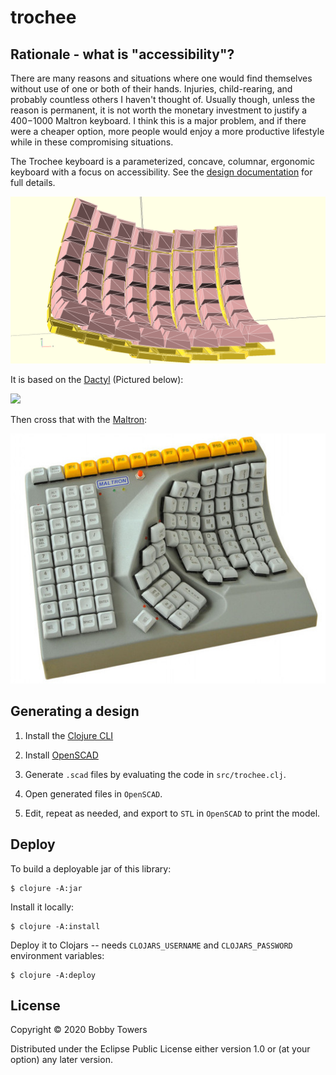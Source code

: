 # trochee

## Rationale - what is "accessibility"?

There are many reasons and situations where one would find themselves without use of one or both of their hands. Injuries, child-rearing, and probably countless others I haven't thought of. Usually though, unless the reason is permanent, it is not worth the monetary investment to justify a $400-$1000 Maltron keyboard. I think this is a major problem, and if there were a cheaper option, more people would enjoy a more productive lifestyle while in these compromising situations.

The Trochee keyboard is a parameterized, concave, columnar, ergonomic keyboard with a focus on accessibility. See the [design documentation](./doc/design.md) for full details.

![Trochee design](./resources/keys-in-holes.png)

It is based on the [Dactyl](https://github.com/adereth/dactyl-keyboard) (Pictured below):

<img src="https://raw.githubusercontent.com/adereth/dactyl-cave/master/resources/glamourshot.png"/>

Then cross that with the [Maltron](https://www.maltron.com/):

![Maltron single-handed keyboard](./resources/maltron.jpg)

## Generating a design

1. Install the [Clojure CLI](https://clojure.org/guides/getting_started#_clojure_installer_and_cli_tools)

2. Install [OpenSCAD](http://www.openscad.org/)

3. Generate `.scad` files by evaluating the code in `src/trochee.clj`.

4. Open generated files in `OpenSCAD`.

5. Edit, repeat as needed, and export to `STL` in `OpenSCAD` to print the model.

## Deploy

To build a deployable jar of this library:

    $ clojure -A:jar

Install it locally:

    $ clojure -A:install

Deploy it to Clojars -- needs `CLOJARS_USERNAME` and `CLOJARS_PASSWORD` environment variables:

    $ clojure -A:deploy

## License

Copyright © 2020 Bobby Towers

Distributed under the Eclipse Public License either version 1.0 or (at
your option) any later version.
